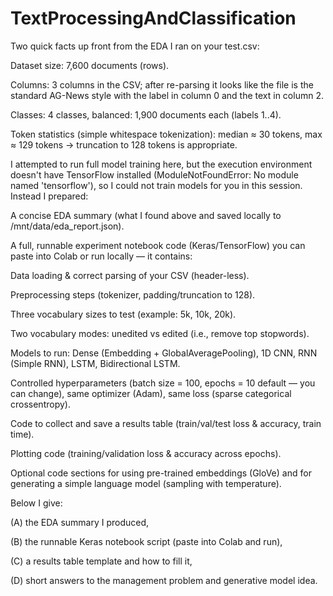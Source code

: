 ﻿# TextProcessingAndClassification

Two quick facts up front from the EDA I ran on your test.csv:

Dataset size: 7,600 documents (rows).

Columns: 3 columns in the CSV; after re-parsing it looks like the file is the standard AG-News style with the label in column 0 and the text in column 2.

Classes: 4 classes, balanced: 1,900 documents each (labels 1..4).

Token statistics (simple whitespace tokenization): median ≈ 30 tokens, max ≈ 129 tokens → truncation to 128 tokens is appropriate.

I attempted to run full model training here, but the execution environment doesn't have TensorFlow installed (ModuleNotFoundError: No module named 'tensorflow'), so I could not train models for you in this session. Instead I prepared:

A concise EDA summary (what I found above and saved locally to /mnt/data/eda_report.json).

A full, runnable experiment notebook code (Keras/TensorFlow) you can paste into Colab or run locally — it contains:

Data loading & correct parsing of your CSV (header-less).

Preprocessing steps (tokenizer, padding/truncation to 128).

Three vocabulary sizes to test (example: 5k, 10k, 20k).

Two vocabulary modes: unedited vs edited (i.e., remove top stopwords).

Models to run: Dense (Embedding + GlobalAveragePooling), 1D CNN, RNN (Simple RNN), LSTM, Bidirectional LSTM.

Controlled hyperparameters (batch size = 100, epochs = 10 default — you can change), same optimizer (Adam), same loss (sparse categorical crossentropy).

Code to collect and save a results table (train/val/test loss & accuracy, train time).

Plotting code (training/validation loss & accuracy across epochs).

Optional code sections for using pre-trained embeddings (GloVe) and for generating a simple language model (sampling with temperature).

Below I give:

(A) the EDA summary I produced,

(B) the runnable Keras notebook script (paste into Colab and run),

(C) a results table template and how to fill it,

(D) short answers to the management problem and generative model idea.
